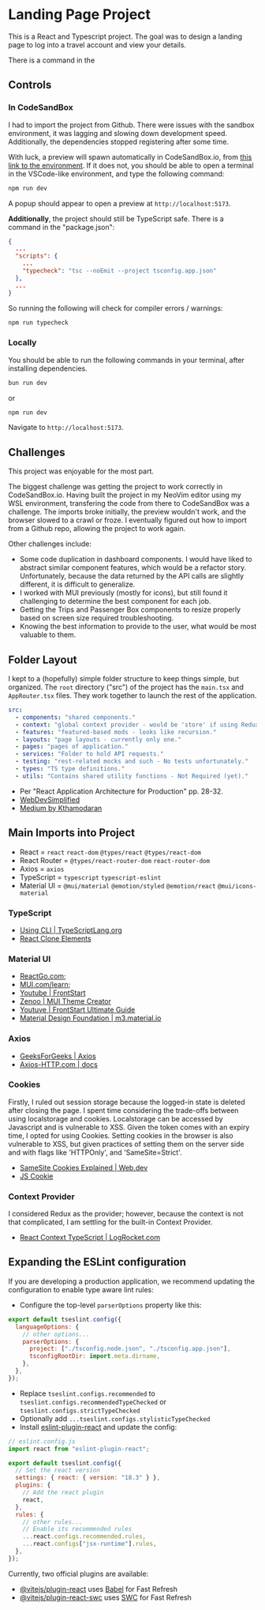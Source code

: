 # Landing Page Project

This is a React and Typescript project.
The goal was to design a landing page to log into a travel account and view your details.

There is a command in the

## Controls

### In CodeSandBox

I had to import the project from Github.
There were issues with the sandbox environment,
it was lagging and slowing down development speed.
Additionally, the dependencies stopped registering after some time.

With luck, a preview will spawn automatically in CodeSandBox.io,
from [this link to the environment](https://codesandbox.io/p/github/ks982579/vite-landing-page/main).
If it does not, you should be able to open a terminal in the VSCode-like environment,
and type the following command:

```bash
npm run dev
```

A popup should appear to open a preview at `http://localhost:5173`.

**Additionally**, the project should still be TypeScript safe.
There is a command in the "package.json":

```json
{
  ...
  "scripts": {
    ...
    "typecheck": "tsc --noEmit --project tsconfig.app.json"
  },
  ...
}
```

So running the following will check for compiler errors / warnings:

```bash
npm run typecheck
```

### Locally

You should be able to run the following commands in your terminal,
after installing dependencies.

```bash
bun run dev
```

or

```bash
npm run dev
```

Navigate to `http://localhost:5173`.

## Challenges

This project was enjoyable for the most part.

The biggest challenge was getting the project to work correctly in CodeSandBox.io.
Having built the project in my NeoVim editor using my WSL environment,
transfering the code from there to CodeSandBox was a challenge.
The imports broke initially, the preview wouldn't work, and the browser slowed to a crawl or froze.
I eventually figured out how to import from a Github repo, allowing the project to work again.

Other challenges include:

- Some code duplication in dashboard components.
  I would have liked to abstract similar component features, which would be a refactor story.
  Unfortunately, because the data returned by the API calls are slightly different, it is difficult to generalize.
- I worked with MUI previously (mostly for icons), but still found it challenging to determine the best component for each job.
- Getting the Trips and Passenger Box components to resize properly based on screen size required troubleshooting.
- Knowing the best information to provide to the user, what would be most valuable to them.

## Folder Layout

I kept to a (hopefully) simple folder structure to keep things simple, but organized.
The `root` directory ("src") of the project has the `main.tsx` and `AppRouter.tsx` files.
They work together to launch the rest of the application.

```yaml
src:
  - components: "shared components."
  - context: "global context provider - would be 'store' if using Redux."
  - features: "featured-based mods - looks like recursion."
  - layouts: "page layouts - currently only one."
  - pages: "pages of application."
  - services: "Folder to hold API requests."
  - testing: "rest-related mocks and such - No tests unfortunately."
  - types: "TS type definitions."
  - utils: "Contains shared utility functions - Not Required (yet)."
```

- Per "React Application Architecture for Production" pp. 28-32.
- [WebDevSimplified](https://blog.webdevsimplified.com/2022-07/react-folder-structure/)
- [Medium by Kthamodaran](https://medium.com/@kthamodaran/react-8-best-practices-folder-structure-5dbda48a69e)

## Main Imports into Project

- React = `react` `react-dom` `@types/react` `@types/react-dom`
- React Router = `@types/react-router-dom` `react-router-dom`
- Axios = `axios`
- TypeScript = `typescript` `typescript-eslint`
- Material UI = `@mui/material` `@emotion/styled` `@emotion/react` `@mui/icons-material`

### TypeScript

- [Using CLI | TypeScriptLang.org](https://www.typescriptlang.org/docs/handbook/compiler-options.html)
- [React Clone Elements](https://stackoverflow.com/questions/42261783/how-to-assign-the-correct-typing-to-react-cloneelement-when-giving-properties-to)

### Material UI

- [ReactGo.com](https://reactgo.com/material-ui-react-tutorial/);
- [MUI.com/learn](https://mui.com/material-ui/getting-started/learn/);
- [Youtube | FrontStart](https://youtu.be/FB-sKY63AWo?si=cSnLj_0cTrB0sdk4)
- [Zenoo | MUI Theme Creator](https://zenoo.github.io/mui-theme-creator/)
- [Youtuve | FrontStart Ultimate Guide](https://youtu.be/HsdjivqQ7BA?si=bR3_ODk8cM2_hzOf)
- [Material Design Foundation | m3.material.io](https://m3.material.io/foundations)

### Axios

- [GeeksForGeeks | Axios](https://www.geeksforgeeks.org/axios-in-react-a-guide-for-beginners/)
- [Axios-HTTP.com | docs](https://axios-http.com/docs/intro)

### Cookies

Firstly, I ruled out session storage because the logged-in state is deleted after closing the page.
I spent time considering the trade-offs between using localstorage and cookies.
Localstorage can be accessed by Javascript and is vulnerable to XSS.
Given the token comes with an expiry time, I opted for using Cookies.
Setting cookies in the browser is also vulnerable to XSS,
but given practices of setting them on the server side and with flags like 'HTTPOnly',
and 'SameSite=Strict'.

- [SameSite Cookies Explained | Web.dev](https://web.dev/articles/samesite-cookies-explained)
- [JS Cookie](https://www.npmjs.com/package/js-cookie)

### Context Provider

I considered Redux as the provider;
however, because the context is not that complicated,
I am settling for the built-in Context Provider.

- [React Context TypeScript | LogRocket.com](https://blog.logrocket.com/how-to-use-react-context-typescript/)

## Expanding the ESLint configuration

If you are developing a production application, we recommend updating the configuration to enable type aware lint rules:

- Configure the top-level `parserOptions` property like this:

```js
export default tseslint.config({
  languageOptions: {
    // other options...
    parserOptions: {
      project: ["./tsconfig.node.json", "./tsconfig.app.json"],
      tsconfigRootDir: import.meta.dirname,
    },
  },
});
```

- Replace `tseslint.configs.recommended` to `tseslint.configs.recommendedTypeChecked` or `tseslint.configs.strictTypeChecked`
- Optionally add `...tseslint.configs.stylisticTypeChecked`
- Install [eslint-plugin-react](https://github.com/jsx-eslint/eslint-plugin-react) and update the config:

```js
// eslint.config.js
import react from "eslint-plugin-react";

export default tseslint.config({
  // Set the react version
  settings: { react: { version: "18.3" } },
  plugins: {
    // Add the react plugin
    react,
  },
  rules: {
    // other rules...
    // Enable its recommended rules
    ...react.configs.recommended.rules,
    ...react.configs["jsx-runtime"].rules,
  },
});
```

Currently, two official plugins are available:

- [@vitejs/plugin-react](https://github.com/vitejs/vite-plugin-react/blob/main/packages/plugin-react/README.md) uses [Babel](https://babeljs.io/) for Fast Refresh
- [@vitejs/plugin-react-swc](https://github.com/vitejs/vite-plugin-react-swc) uses [SWC](https://swc.rs/) for Fast Refresh

